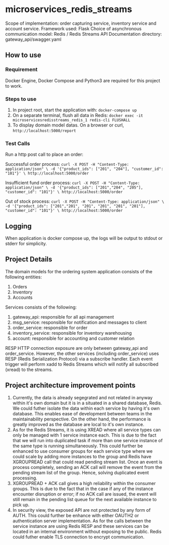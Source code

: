 # microservices_redis_streams
Scope of implementation: order capturing service, inventory service and account service.
Framework used: Flask
Choice of asynchronous communication model: Redis / Redis Streams
API Documentation directory: gateway_api/swagger.yaml

## How to use
### Requirement
Docker Engine, Docker Compose and Python3 are required for this project to work.
### Steps to use
1. In project root, start the application with:
``docker-compose up``
2. On a separate terminal, flush all data in Redis:
``docker exec -it microservicesredisstreams_redis_1 redis-cli FLUSHALL``
3. To display domain model datas. On a browser or curl, 
``http://localhost:5000/report``

### Test Calls
Run a http post call to place an order:

Successful order process:
``curl -X POST -H "Content-Type: application/json" \
    -d '{"product_ids": ["201", "204"], "customer_id": "101"}' \
    http://localhost:5000/order
	``

Insufficient fund order process:
``curl -X POST -H "Content-Type: application/json" \
    -d '{"product_ids": ["201","204", "205"], "customer_id": "101"}' \
    http://localhost:5000/order
	``

Out of stock process:
``curl -X POST -H "Content-Type: application/json" \
    -d '{"product_ids": ["201","201", "201", "201", "201", "201"], "customer_id": "101"}' \
    http://localhost:5000/order
	``

## Logging
When application is docker compose up, the logs will be output to stdout or stderr for simplicity.

## Project Details
The domain models for the ordering system application consists of the following entities:

1. Orders
2. Inventory
3. Accounts

Services consists of the following:

1. gateway_api: responsible for all api management
2. msg_service: responsible for notification and messages to client
3. order_service: responsible for order
4. inventory_service: responsible for inventory warehousing
5. account: responsible for accounting and customer relation

RESP HTTP connection exposure are only between gateway_api and order_service. However, the other services (including order_service) uses RESP (Redis Serialization Protocol) via a subscribe handler.
Each event trigger will perform xadd to Redis Streams which will notify all subscribed (xread) to the streams.


## Project architecture improvement points
1. Currently, the data is already segegrated and not related in anyway within it's own domain but it is in a situated in a shared database, Redis. We could futher isolate the data within each service by having it's own database. This enables ease of development between teams in the maintainability perspective. On the other hand, the performance is greatly improved as the database are local to it's own instance.
2. As for the Redis Streams, it is using XREAD where all service types can only be managed with 1 service instance each. This is due to the fact that we will run into duplicated task if more than one service instance of the same type is running simultaneously. This could further be enhanced to use consumer groups for each service type where we could scale by adding more instances to the group and Redis have XGROUPREAD call that could read pending stream list. Once an event is process completely, sending an ACK call will remove the event from the pending stream list of the group. Hence, solving duplicated event processing.
3. XGROUPREAD + ACK call gives a high reliability within the consumer groups. This is due to the fact that in the case if any of the instance encounter disruption or error; if no ACK call are issued, the event will still remain in the pending list queue for the next available instance to pick up.
4. In security view, the exposed API are not protected by any form of AUTH. This could further be enhance with either OAUTH2 or authentication server implementation. As for the calls between the service instance are using Redis RESP and these services can be located in an internal environment without exposing to the public. Redis could futher enable TLS connection to encrypt communication.
